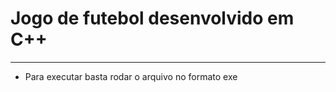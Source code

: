 # Jogo de futebol desenvolvido em C++
--------------------------------------
- Para executar basta rodar o arquivo no formato exe
